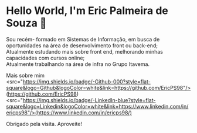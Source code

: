 # Hello World, I'm Eric Palmeira de Souza  👋
<p>
Sou recém- formado em Sistemas de Informação, em busca de oportunidades na área de desenvolvimento front ou back-end;
<br>
Atualmente estudando mais sobre front end, melhorando minhas capacidades com cursos online;
<br>
Atualmente trabalhando na área de infra no Grupo Itavema.
</p>

Mais sobre mim
<br>
<src="https://img.shields.io/badge/-Github-000?style=flat-square&logo=Github&logoColor=white&link=https://github.com/EricPS98"/> (https://github.com/EricPS98)
<br>
<src="https://img.shields.io/badge/-LinkedIn-blue?style=flat-square&logo=Linkedin&logoColor=white&link=https://www.linkedin.com/in/ericps98"/>(https://www.linkedin.com/in/ericps98/)‎


Obrigado pela visita.
Aproveite! 
